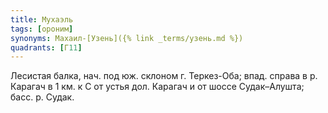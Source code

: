 ```yaml
---
title: Мухаэль
tags: [ороним]
synonyms: Махаил-[Узень]({% link _terms/узень.md %})
quadrants: [Г11]
---
```


Лесистая балка, нач. под юж. склоном г. Теркез-Оба; впад. справа в р. Карагач в
1 км. к С от устья дол. Карагач и от шоссе Судак–Алушта; басс. р. Судак.
